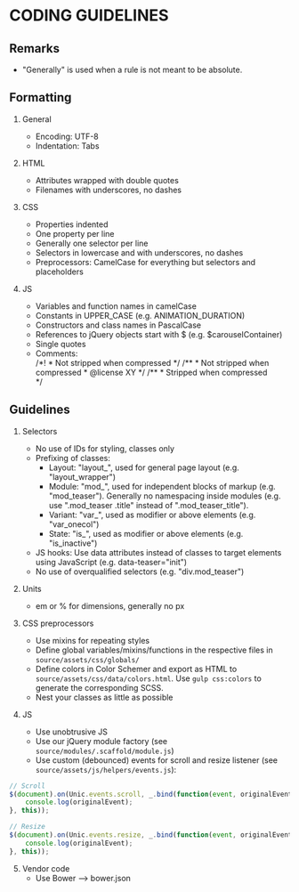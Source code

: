 # CODING GUIDELINES

## Remarks

* "Generally" is used when a rule is not meant to be absolute.


## Formatting

1. General
	* Encoding: UTF-8
	* Indentation: Tabs

2. HTML
	* Attributes wrapped with double quotes
	* Filenames with underscores, no dashes

3. CSS
	* Properties indented
	* One property per line
	* Generally one selector per line
	* Selectors in lowercase and with underscores, no dashes
	* Preprocessors: CamelCase for everything but selectors and placeholders

4. JS
	* Variables and function names in camelCase
	* Constants in UPPER_CASE (e.g. ANIMATION_DURATION)
	* Constructors and class names in PascalCase
	* References to jQuery objects start with $ (e.g. $carouselContainer)
	* Single quotes
	* Comments:  
		/\*!
		 \* Not stripped when compressed
		 \*/
		/\**
		 \* Not stripped when compressed
		 \* @license XY
		 \*/
		/\**
		 \* Stripped when compressed  
		 \*/


## Guidelines

1. Selectors
	* No use of IDs for styling, classes only
	* Prefixing of classes:
		* Layout: "layout\_", used for general page layout (e.g. "layout\_wrapper")
		* Module: "mod\_", used for independent blocks of markup (e.g. "mod\_teaser"). Generally no namespacing inside modules (e.g. use ".mod\_teaser .title" instead of ".mod\_teaser\_title").
		* Variant: "var\_", used as modifier or above elements (e.g. "var\_onecol")
		* State: "is\_", used as modifier or above elements (e.g. "is\_inactive")
	* JS hooks: Use data attributes instead of classes to target elements using JavaScript (e.g. data-teaser="init")
	* No use of overqualified selectors (e.g. "div.mod\_teaser")

2. Units
	* em or % for dimensions, generally no px

3. CSS preprocessors
	* Use mixins for repeating styles
	* Define global variables/mixins/functions in the respective files in ```source/assets/css/globals/```
	* Define colors in Color Schemer and export as HTML to ```source/assets/css/data/colors.html```. Use ```gulp css:colors``` to generate the corresponding SCSS.
	* Nest your classes as little as possible

4. JS
	* Use unobtrusive JS
	* Use our jQuery module factory (see ```source/modules/.scaffold/module.js```)
	* Use custom (debounced) events for scroll and resize listener (see ```source/assets/js/helpers/events.js```):

```js
// Scroll
$(document).on(Unic.events.scroll, _.bind(function(event, originalEvent) {
	console.log(originalEvent);
}, this));

// Resize
$(document).on(Unic.events.resize, _.bind(function(event, originalEvent) {
	console.log(originalEvent);
}, this));
```

5. Vendor code
	* Use Bower --> bower.json
